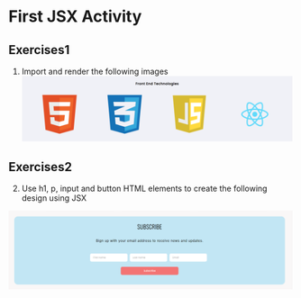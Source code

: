# First JSX Activity 

## Exercises1

1. Import and render the following images
   ![Front end](./src/images/frontend_technologies.png)


## Exercises2

2. Use h1, p, input and button HTML elements to create the following design using JSX

![News Letter](./src/images/news_letter_design.png)